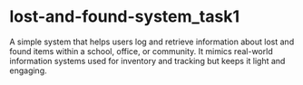 # lost-and-found-system_task1
A simple system that helps users log and retrieve information about lost and found items within a school, office, or community. It mimics real-world information systems used for inventory and tracking but keeps it light and engaging. 
